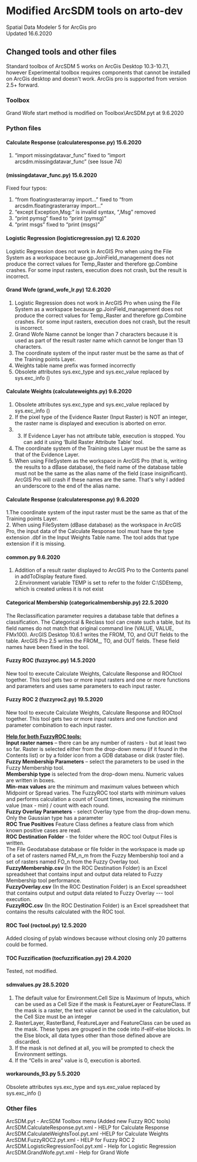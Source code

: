 # Modified ArcSDM tools on arto-dev
Spatial Data Modeler 5 for ArcGis pro<Br>
Updated 16.6.2020<br>
  
## Changed tools and other files <br>

Standard toolbox of ArcSDM 5 works on ArcGis Desktop 10.3-10.7.1, however Experimental toolbox requires components that cannot be installed on ArcGis desktop and doesn't work. ArcGis pro is supported from version 2.5+ forward.

### Toolbox<br>

Grand Wofe start method is modified on Toolbox\ArcSDM.pyt at 9.6.2020<br>

### Python files <br>

#### Calculate Response (calculateresponse.py) 15.6.2020<br>
1. “import missingdatavar_func” fixed to “import arcsdm.missingdatavar_func” (see Issue 74)<br>

#### (missingdatavar_func.py) 15.6.2020<br>
Fixed four typos:<br>
1. “from floatingrasterarray import…” fixed to “from arcsdm.floatingrasterarray import…”<br>
2. “except Exception,Msg:” is invalid syntax, “,Msg” removed<br>
3. “print pymsg” fixed to “print (pymsg)”<br>
4. “print msgs” fixed to “print (msgs)”<br>

#### Logistic Regression (logisticregression.py)	12.6.2020<br>
Logistic Regression does not work in ArcGIS Pro when using the File System as a workspace because gp.JoinField_management does not produce the correct values for Temp_Raster and therefore gp.Combine crashes. For some input rasters, execution does not crash, but the result is incorrect. <br>

#### Grand Wofe (grand_wofe_lr.py)	12.6.2020<br>
1. Logistic Regression does not work in ArcGIS Pro when using the File System as a workspace because gp.JoinField_management does not produce the correct values for Temp_Raster and therefore gp.Combine crashes. For some input rasters, execution does not crash, but the result is incorrect.<br>
2. Grand Wofe Name cannot be longer than 7 characters because it is used as part of the result raster name which cannot be longer than 13 characters.<br> 
3. The coordinate system of the input raster must be the same as that of the Training points Layer.<br>
4. Weights table name prefix was formed incorrectly<br>
5. Obsolete attributes sys.exc_type and sys.exc_value replaced by sys.exc_info ()<br>

#### Calculate Weights (calculateweights.py) 9.6.2020<br>
1. Obsolete attributes sys.exc_type and sys.exc_value replaced by sys.exc_info ()<br>
2. If the pixel type of the Evidence Raster (Input Raster) is NOT an integer, the raster name is displayed and execution is aborted on error.<br>
3. 3.	If Evidence Layer has not attribute table, execution is stopped. You can add it using ‘Build Raster Attribute Table’ tool.<br>
4. The coordinate system of the Training sites Layer must be the same as that of the Evidence Layer.<br>
5. When using FileSystem as the workspace in ArcGIS Pro (that is, writing the results to a dBase database), the field name of the database table must not be the same as the alias name of the field (case insignificant). ArcGIS Pro will crash if these names are the same. That's why I added an underscore to the end of the alias name.<br>

#### Calculate Response (calculateresponse.py) 9.6.2020<br>
1.The coordinate system of the input raster must be the same as that of the Training points Layer.<br>
2. When using FileSystem (dBase database) as the workspace in ArcGIS Pro, the input data of the Calculate Response tool must have the type extension .dbf in the Input Weights Table name. The tool adds that type extension if it is missing.<br>

#### common.py 9.6.2020<br>
1. Addition of a result raster displayed  to ArcGIS Pro to the Contents panel in addToDisplay feature fixed.<br>
2.Environment variable TEMP is set to refer to the folder C:\SDEtemp, which is created unless it is not exist<br>

#### Categorical Membership (categoricalmembership.py) 22.5.2020<br>
The Reclassification parameter requires a database table that defines a classification. The Categorical & Reclass tool can create such a table, but its field names do not match that original command line (VALUE, VALUE, FMx100). ArcGIS Desktop 10.6.1 writes the FROM, TO, and OUT fields to the table. ArcGIS Pro 2.5 writes the FROM_, TO, and OUT fields. These field names have been fixed in the tool.<br>

#### Fuzzy ROC (fuzzyroc.py) 14.5.2020<br>
New tool to execute Calculate Weights, Calculate Response and ROCtool together. This tool gets two or more input rasters and one or more functions and parameters and uses same parameters to each input raster.<br>

#### Fuzzy ROC 2 (fuzzyroc2.py) 19.5.2020<br>
New tool to execute Calculate Weights, Calculate Response and ROCtool together. This tool gets two or more input rasters and one function and parameter combination to each input raster.<br>

<b><u>Help for both FuzzyROC tools:</u></b><br>
<b>Input raster names</b> – there can be any number of rasters - but at least two so far. Raster is selected either from the drop-down menu (if it found in the Contents list) or by a folder icon from a GDB database or disk (raster file).<br>
<b>Fuzzy Membership Parameters</b> – select the parameters to be used in the Fuzzy Membership tool.<br>
<b>Membership type</b> is selected from the drop-down menu. Numeric values are written in boxes.<br>
<b>Min-max values</b> are the minimum and maximum values between which Midpoint or Spread varies. The FuzzyROC tool starts with minimum values and performs calculation a count of Count times, increasing the minimum value (max - min) / count with each round.<br>
<b>Fuzzy Overlay Parameters</b> - select Overlay type from the drop-down menu. Only the Gaussian type has a parameter<br>
<b>ROC True Positives</b> Feature Class defines a feature class from which known positive cases are read.<br>
<b>ROC Destination Folder</b> - the folder where the ROC tool Output Files is written.<br>
The File Geodatabase database or file folder in the workspace is made up of a set of rasters named FM_n_m from the Fuzzy Membership tool and a set of rasters named FO_n from the Fuzzy Overlay tool.<br>
<b>FuzzyMembership.csv</b> (In the ROC Destination Folder) is an Excel spreadsheet that contains input and output data related to Fuzzy Membership tool performance.<br>
<b>FuzzyOverlay.csv</b> (In the ROC Destination Folder) is an Excel spreadsheet that contains output and output data related to Fuzzy Overlay --- tool execution.<br>
<b>FuzzyROC.csv</b> (In the ROC Destination Folder) is an Excel spreadsheet that contains the results calculated with the ROC tool.<br>

#### ROC Tool (roctool.py)	12.5.2020<br>
Added closing of pylab windows because without closing only 20 patterns could be formed.<br>

#### TOC Fuzzification (tocfuzzification.py)	29.4.2020<br>
Tested, not modified.<br>

#### sdmvalues.py 28.5.2020<br>
1. The default value for Environment.Cell Size is Maximum of Inputs, which can be used as a Cell Size if the mask is FeatureLayer or FeatureClass. If the mask is a raster, the text value cannot be used in the calculation, but the Cell Size must be an integer<br>
2. RasterLayer, RasterBand, FeatureLayer and FeatureClass can be used as the mask. These types are grouped in the code into if-elif-else blocks. In the Else block, all data types other than those defined above are discarded.<br>
3. If the mask is not defined at all, you will be prompted to check the Environment settings.<br>
4. If the “Cells in area” value is 0, execution is aborted.<br>

#### workarounds_93.py 5.5.2020<br>
Obsolete attributes sys.exc_type and sys.exc_value replaced by sys.exc_info ()<br>

### Other files<br>

ArcSDM.pyt - ArcSDM Toolbox menu (Added new Fuzzy ROC tools)<br>
ArcSDM.CalculateResponse.pyt.xml	- HELP for Calculate Response<br>
ArcSDM.CalculateWeightsTool.pyt.xml	 -HELP for Calculate Weights<br>
ArcSDM.FuzzyROC2.pyt.xml - HELP for Fuzzy ROC 2<br>
ArcSDM.LogisticRegressionTool.pyt.xml - Help for Logistic Regression<br>
ArcSDM.GrandWofe.pyt.xml - Help for Grand Wofe<br>
